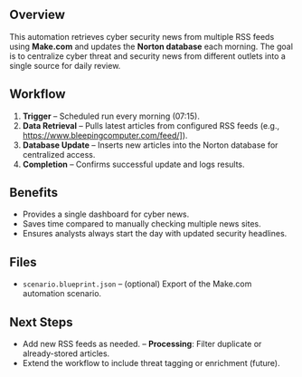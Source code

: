 ## Overview
This automation retrieves cyber security news from multiple RSS feeds using **Make.com** and updates the **Norton database** each morning. The goal is to centralize cyber threat and security news from different outlets into a single source for daily review.

## Workflow
1. **Trigger** – Scheduled run every morning (07:15).
2. **Data Retrieval** – Pulls latest articles from configured RSS feeds (e.g., https://www.bleepingcomputer.com/feed/]).
3. **Database Update** – Inserts new articles into the Norton database for centralized access.
4. **Completion** – Confirms successful update and logs results.


## Benefits
- Provides a single dashboard for cyber news.
- Saves time compared to manually checking multiple news sites.
- Ensures analysts always start the day with updated security headlines.

## Files
- `scenario.blueprint.json` – (optional) Export of the Make.com automation scenario.

## Next Steps
- Add new RSS feeds as needed.
– **Processing**: Filter duplicate or already-stored articles.
- Extend the workflow to include threat tagging or enrichment (future).
